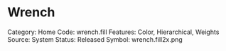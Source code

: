 # Wrench

Category: Home
Code: wrench.fill
Features: Color, Hierarchical, Weights
Source: System
Status: Released
Symbol: wrench.fill2x.png
